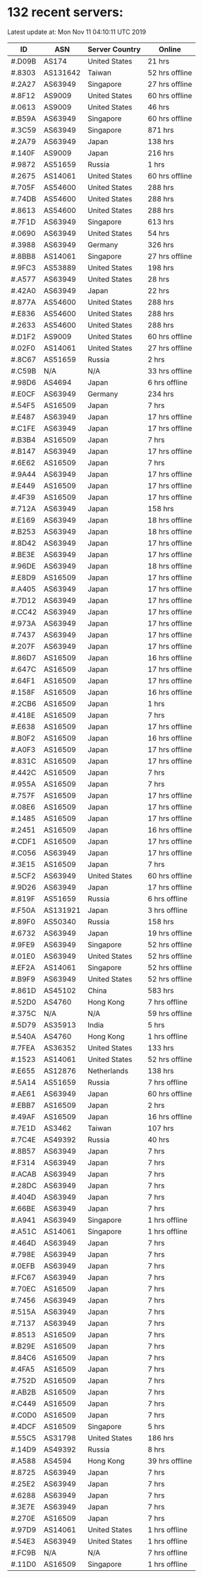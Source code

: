 # 132 recent servers:

Latest update at: Mon Nov 11 04:10:11 UTC 2019

| ID | ASN | Server Country | Online |
| -- | --- | -------------- | ------ |
| #.D09B | AS174 | United States | 21 hrs |
| #.8303 | AS131642 | Taiwan | 52 hrs offline |
| #.2A27 | AS63949 | Singapore | 27 hrs offline |
| #.8F12 | AS9009 | United States | 60 hrs offline |
| #.0613 | AS9009 | United States | 46 hrs |
| #.B59A | AS63949 | Singapore | 60 hrs offline |
| #.3C59 | AS63949 | Singapore | 871 hrs |
| #.2A79 | AS63949 | Japan | 138 hrs |
| #.140F | AS9009 | Japan | 216 hrs |
| #.9872 | AS51659 | Russia | 1 hrs |
| #.2675 | AS14061 | United States | 60 hrs offline |
| #.705F | AS54600 | United States | 288 hrs |
| #.74DB | AS54600 | United States | 288 hrs |
| #.8613 | AS54600 | United States | 288 hrs |
| #.7F1D | AS63949 | Singapore | 613 hrs |
| #.0690 | AS63949 | United States | 54 hrs |
| #.3988 | AS63949 | Germany | 326 hrs |
| #.8BB8 | AS14061 | Singapore | 27 hrs offline |
| #.9FC3 | AS53889 | United States | 198 hrs |
| #.A577 | AS63949 | United States | 28 hrs |
| #.42A0 | AS63949 | Japan | 22 hrs |
| #.877A | AS54600 | United States | 288 hrs |
| #.E836 | AS54600 | United States | 288 hrs |
| #.2633 | AS54600 | United States | 288 hrs |
| #.D1F2 | AS9009 | United States | 60 hrs offline |
| #.02F0 | AS14061 | United States | 27 hrs offline |
| #.8C67 | AS51659 | Russia | 2 hrs |
| #.C59B | N/A | N/A | 33 hrs offline |
| #.98D6 | AS4694 | Japan | 6 hrs offline |
| #.E0CF | AS63949 | Germany | 234 hrs |
| #.54F5 | AS16509 | Japan | 7 hrs |
| #.E487 | AS63949 | Japan | 17 hrs offline |
| #.C1FE | AS63949 | Japan | 17 hrs offline |
| #.B3B4 | AS16509 | Japan | 7 hrs |
| #.B147 | AS63949 | Japan | 17 hrs offline |
| #.6E62 | AS16509 | Japan | 7 hrs |
| #.9A44 | AS63949 | Japan | 17 hrs offline |
| #.E449 | AS16509 | Japan | 17 hrs offline |
| #.4F39 | AS16509 | Japan | 17 hrs offline |
| #.712A | AS63949 | Japan | 158 hrs |
| #.E169 | AS63949 | Japan | 18 hrs offline |
| #.B253 | AS63949 | Japan | 18 hrs offline |
| #.8D42 | AS63949 | Japan | 17 hrs offline |
| #.BE3E | AS63949 | Japan | 17 hrs offline |
| #.96DE | AS63949 | Japan | 18 hrs offline |
| #.E8D9 | AS16509 | Japan | 17 hrs offline |
| #.A405 | AS63949 | Japan | 17 hrs offline |
| #.7D12 | AS63949 | Japan | 17 hrs offline |
| #.CC42 | AS63949 | Japan | 17 hrs offline |
| #.973A | AS63949 | Japan | 17 hrs offline |
| #.7437 | AS63949 | Japan | 17 hrs offline |
| #.207F | AS63949 | Japan | 17 hrs offline |
| #.86D7 | AS16509 | Japan | 16 hrs offline |
| #.647C | AS16509 | Japan | 17 hrs offline |
| #.64F1 | AS16509 | Japan | 17 hrs offline |
| #.158F | AS16509 | Japan | 16 hrs offline |
| #.2CB6 | AS16509 | Japan | 1 hrs |
| #.418E | AS16509 | Japan | 7 hrs |
| #.E638 | AS16509 | Japan | 17 hrs offline |
| #.B0F2 | AS16509 | Japan | 16 hrs offline |
| #.A0F3 | AS16509 | Japan | 17 hrs offline |
| #.831C | AS16509 | Japan | 17 hrs offline |
| #.442C | AS16509 | Japan | 7 hrs |
| #.955A | AS16509 | Japan | 7 hrs |
| #.757F | AS16509 | Japan | 17 hrs offline |
| #.08E6 | AS16509 | Japan | 17 hrs offline |
| #.1485 | AS16509 | Japan | 17 hrs offline |
| #.2451 | AS16509 | Japan | 16 hrs offline |
| #.CDF1 | AS16509 | Japan | 17 hrs offline |
| #.C056 | AS63949 | Japan | 17 hrs offline |
| #.3E15 | AS16509 | Japan | 7 hrs |
| #.5CF2 | AS63949 | United States | 60 hrs offline |
| #.9D26 | AS63949 | Japan | 17 hrs offline |
| #.819F | AS51659 | Russia | 6 hrs offline |
| #.F50A | AS131921 | Japan | 3 hrs offline |
| #.89F0 | AS50340 | Russia | 158 hrs |
| #.6732 | AS63949 | Japan | 19 hrs offline |
| #.9FE9 | AS63949 | Singapore | 52 hrs offline |
| #.01E0 | AS63949 | United States | 52 hrs offline |
| #.EF2A | AS14061 | Singapore | 52 hrs offline |
| #.B9F9 | AS63949 | United States | 52 hrs offline |
| #.861D | AS45102 | China | 583 hrs |
| #.52D0 | AS4760 | Hong Kong | 7 hrs offline |
| #.375C | N/A | N/A | 59 hrs offline |
| #.5D79 | AS35913 | India | 5 hrs |
| #.540A | AS4760 | Hong Kong | 1 hrs offline |
| #.7FEA | AS36352 | United States | 133 hrs |
| #.1523 | AS14061 | United States | 52 hrs offline |
| #.E655 | AS12876 | Netherlands | 138 hrs |
| #.5A14 | AS51659 | Russia | 7 hrs offline |
| #.AE61 | AS63949 | Japan | 60 hrs offline |
| #.EBB7 | AS16509 | Japan | 2 hrs |
| #.49AF | AS16509 | Japan | 16 hrs offline |
| #.7E1D | AS3462 | Taiwan | 107 hrs |
| #.7C4E | AS49392 | Russia | 40 hrs |
| #.8B57 | AS63949 | Japan | 7 hrs |
| #.F314 | AS63949 | Japan | 7 hrs |
| #.ACAB | AS63949 | Japan | 7 hrs |
| #.28DC | AS63949 | Japan | 7 hrs |
| #.404D | AS63949 | Japan | 7 hrs |
| #.66BE | AS63949 | Japan | 7 hrs |
| #.A941 | AS63949 | Singapore | 1 hrs offline |
| #.A51C | AS14061 | Singapore | 1 hrs offline |
| #.464D | AS63949 | Japan | 7 hrs |
| #.798E | AS63949 | Japan | 7 hrs |
| #.0EFB | AS63949 | Japan | 7 hrs |
| #.FC67 | AS63949 | Japan | 7 hrs |
| #.70EC | AS16509 | Japan | 7 hrs |
| #.7456 | AS63949 | Japan | 7 hrs |
| #.515A | AS63949 | Japan | 7 hrs |
| #.7137 | AS63949 | Japan | 7 hrs |
| #.8513 | AS16509 | Japan | 7 hrs |
| #.B29E | AS16509 | Japan | 7 hrs |
| #.84C6 | AS16509 | Japan | 7 hrs |
| #.4FA5 | AS16509 | Japan | 7 hrs |
| #.752D | AS16509 | Japan | 7 hrs |
| #.AB2B | AS16509 | Japan | 7 hrs |
| #.C449 | AS16509 | Japan | 7 hrs |
| #.C0D0 | AS16509 | Japan | 7 hrs |
| #.4DCF | AS16509 | Singapore | 5 hrs |
| #.55C5 | AS31798 | United States | 186 hrs |
| #.14D9 | AS49392 | Russia | 8 hrs |
| #.A588 | AS4594 | Hong Kong | 39 hrs offline |
| #.8725 | AS63949 | Japan | 7 hrs |
| #.25E2 | AS63949 | Japan | 7 hrs |
| #.6288 | AS63949 | Japan | 7 hrs |
| #.3E7E | AS63949 | Japan | 7 hrs |
| #.270E | AS16509 | Japan | 7 hrs |
| #.97D9 | AS14061 | United States | 1 hrs offline |
| #.54E3 | AS63949 | United States | 1 hrs offline |
| #.FC9B | N/A | N/A | 7 hrs offline |
| #.11D0 | AS16509 | Singapore | 1 hrs offline |

